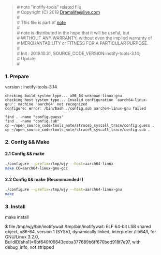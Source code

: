> \# note "inotify-tools" related file  
\# Copyright (C) 2019 Dramalife@live.com  
\#   
\# This file is part of [note](https://github.com/Dramalife/note.git)  
\#   
\# note is distributed in the hope that it will be useful, but  
\# WITHOUT ANY WARRANTY; without even the implied warranty of  
\# MERCHANTABILITY or FITNESS FOR A PARTICULAR PURPOSE.  
\#  
\# Init : 2019.10.31, SOURCE_CODE_VERSION:inotify-tools-3.14;  
\# Update   
\#  
  


### 1. Prepare

version : inotify-tools-3.14  
```
checking build system type... x86_64-unknown-linux-gnu
checking host system type... Invalid configuration `aarch64-linux-gnu': machine `aarch64' not recognized
configure: error: /bin/bash ./config.sub aarch64-linux-gnu failed
```
```
find . -name "config.guess"
find . -name "config.sub"
cp ~/open_source_code/tools_note/strace5_syscall_trace/config.guess .
cp ~/open_source_code/tools_note/strace5_syscall_trace/config.sub .
```


### 2. Config && Make

#### 2.1 Config && make

```bash
./configure --prefix=/tmp/wjy --host=aarch64-linux
make CC=aarch64-linux-gnu-gcc
```

#### 2.2 Config && make (Recommanded !)

```bash
./configure --prefix=/tmp/wjy --host=aarch64-linux-gnu
make
```

### 3. Install

make install

$ file /tmp/wjy/bin/inotifywait 
/tmp/bin/inotifywait: ELF 64-bit LSB shared object, x86-64, version 1 (SYSV), dynamically linked, interpreter /lib64/l, for GNU/Linux 3.2.0, BuildID[sha1]=6bf640f09643edba377689b6ff670bed918f7e97, with debug_info, not stripped



